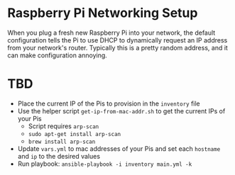 # Raspberry Pi Networking Setup

When you plug a fresh new Raspberry Pi into your network, the default configuration tells the Pi to use DHCP to dynamically request an IP address from your network's router. Typically this is a pretty random address, and it can make configuration annoying.

# TBD

* Place the current IP of the Pis to provision in the `inventory` file
* Use the helper script `get-ip-from-mac-addr.sh` to get the current IPs of your Pis
  * Script requires `arp-scan`
  * `sudo apt-get install arp-scan`
  * `brew install arp-scan`
* Update `vars.yml` to mac addresses of your Pis and set each `hostname` and `ip` to the desired values
* Run playbook: `ansible-playbook -i inventory main.yml -k`